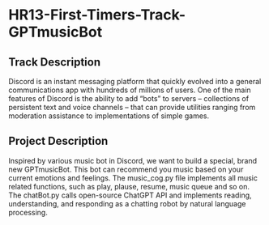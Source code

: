 # HR13-First-Timers-Track-GPTmusicBot

## Track Description
Discord is an instant messaging platform that quickly evolved into a general communications app with hundreds of millions of users. One of the main features of Discord is the ability to add “bots” to servers – collections of persistent text and voice channels – that can provide utilities ranging from moderation assistance to implementations of simple games.

## Project Description
Inspired by various music bot in Discord, we want to build a special, brand new GPTmusicBot. This bot can recommend you music based on your current emotions and feelings. The music_cog.py file implements all music related functions, such as play, plause, resume, music queue and so on. The chatBot.py calls open-source ChatGPT API and implements reading, understanding, and responding as a chatting robot by natural language processing.
